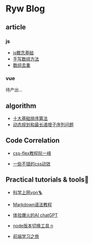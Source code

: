 # Ryw Blog

<!-- github cannot recognize binary files -->

## article
### js
- [js概念基础](./js/jsBasics.md)
- [手写数组方法](./js/Array.md)
- [数组去重](./js/ArrayRemoveDuplication.md)
### vue
待产出...

## algorithm
- [十大基础排序算法](https://www.cnblogs.com/onepixel/articles/7674659.html)
- [动态规划和最长递增子序列问题](./js/LIS.md)


## Code Correlation
- [css-flex教程阮一峰](https://www.ruanyifeng.com/blog/2015/07/flex-grammar.html)

- [一些不错的css动效](https://goatchen.coding.net/public/html-css/HTML-CSS/git/files)


## Practical tutorials & tools🔧

- [科学上网vpn🪜](./vpn/vpn.md)

- [Markdown语法教程](https://simimi.cn/note/markdown-basic-syntax)

- [体验爆火的AI chatGPT](./gpt/gpt.md)

- [node版本切换工具 n](./n/n.md)
  
- [前端学习之旅](https://interview.poetries.top)

